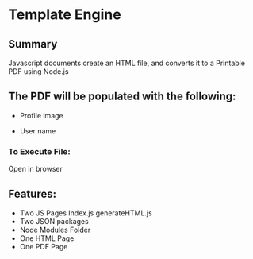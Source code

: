 # Template Engine

## Summary
Javascript documents create an HTML file, and converts it to a Printable PDF using Node.js


## The PDF will be populated with the following:

* Profile image

* User name

### To Execute File:
Open in browser

## Features:
* Two JS Pages
Index.js
generateHTML.js
* Two JSON packages
* Node Modules Folder
* One HTML Page
* One PDF Page